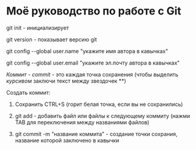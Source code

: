 # Моё руководство по работе с Git

git init - инициализирует

git version - показывает версию git

git config --global user.name "укажите имя автора в кавычках"

git config --global user.email "укажите эл.почту автора в кавычках"

*Коммит - commit* - это каждая точка сохранения (чтобы выделить *курсивом* заключи текст между звездочек **)

Создать коммит:

1. Сохранить CTRL+S (горит белая точка, если вы не сохранились)

2. git add - добавить файл или файлы к следующему коммиту (нажми TAB для переключения между названиями файлов)

3. git commit -m "название коммита" - создание точки сохрания, название которой заключено в кавычки

